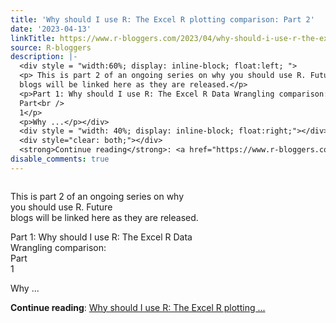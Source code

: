 ```yaml
---
title: 'Why should I use R: The Excel R plotting comparison: Part 2'
date: '2023-04-13'
linkTitle: https://www.r-bloggers.com/2023/04/why-should-i-use-r-the-excel-r-plotting-comparison-part-2/
source: R-bloggers
description: |-
  <div style = "width:60%; display: inline-block; float:left; ">
  <p> This is part 2 of an ongoing series on why you should use R. Future<br />
  blogs will be linked here as they are released.</p>
  <p>Part 1: Why should I use R: The Excel R Data Wrangling comparison:<br />
  Part<br />
  1</p>
  <p>Why ...</p></div>
  <div style = "width: 40%; display: inline-block; float:right;"></div>
  <div style="clear: both;"></div>
  <strong>Continue reading</strong>: <a href="https://www.r-bloggers.com/2023/04/why-should-i-use-r-the-excel-r-plotting-comparison-part-2/">Why should I use R: The Excel R plotting ...
disable_comments: true
---
```

<div style = "width:60%; display: inline-block; float:left; ">
<p> This is part 2 of an ongoing series on why you should use R. Future<br />
blogs will be linked here as they are released.</p>
<p>Part 1: Why should I use R: The Excel R Data Wrangling comparison:<br />
Part<br />
1</p>
<p>Why ...</p></div>
<div style = "width: 40%; display: inline-block; float:right;"></div>
<div style="clear: both;"></div>
<strong>Continue reading</strong>: <a href="https://www.r-bloggers.com/2023/04/why-should-i-use-r-the-excel-r-plotting-comparison-part-2/">Why should I use R: The Excel R plotting ...